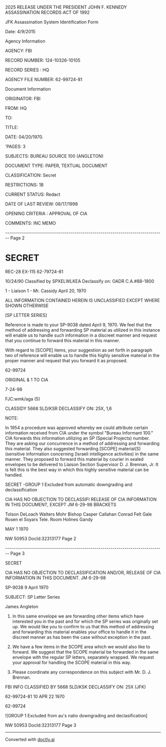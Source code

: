 2025 RELEASE UNDER THE PRESIDENT JOHN F. KENNEDY ASSASSINATION RECORDS ACT OF 1992

JFK Assassination System
Identification Form

Date: 4/9/2015

Agency Information

AGENCY: FBI

RECORD NUMBER: 124-10326-10105

RECORD SERIES : HQ

AGENCY FILE NUMBER: 62-99724-81

Document Information

ORIGINATOR: FBI

FROM: HQ

TO:

TITLE:

DATE: 04/20/1970.

'PAGES: 3

SUBJECTS: BUREAU SOURCE 100 (ANGLETON)

DOCUMENT TYPE: PAPER, TEXTUAL DOCUMENT

CLASSIFICATION: Secret

RESTRICTIONS: 1B

CURRENT STATUS: Redact

DATE OF LAST REVIEW: 08/17/1998

OPENING CRITERIA : APPROVAL OF CIA

COMMENTS: INC MEMO


-------------------------------------------------------------------------------- Page 2

# SECRET

REC-28 EX-115
62-79724-81

10/24/90
Classified by SPXELWLKEA
Declassify on: OADR
C.A.#88-1800

1 - Liaison
1 - Mr. Cassidy
April 20, 1970

ALL INFORMATION CONTAINED
HEREIN IS UNCLASSIFIED
EXCEPT WHERE SHOWN
OTHERWISE

[SP LETTER SERIES]

Reference is made to your SP-9038 dated April 9, 1970. We feel that the method of addressing and forwarding SP material as utilized in this instance will enable us to handle such information in a discreet manner and request that you continue to forward this material in this manner.

With regard to [SCOPE] items, your suggestion as set forth in paragraph two of reference will enable us to handle this highly sensitive material in the proper manner and request that you forward it as proposed.

62-99724

ORIGINAL & 1 TO CIA

7-24-98

FJC:wmk/aga
(5)

CLASSIDY 5668 SLD/KSR
DECLASSIFY ON: 25X, 1,6

NOTE:

In 1954 a procedure was approved whereby we could attribute certain information received from CIA under the symbol "Bureau Informant 100." CIA forwards this information utilizing an SP (Special Projects) number. They are asking our concurrence in a method of addressing and forwarding this material. They also suggested forwarding [SCOPE] material(S) (sensitive information concerning [Israeli intelligence activities) in the same manner. They proposed to forward this material by courier in sealed envelopes to be delivered to Liaison Section Supervisor D. J. Brennan, Jr. It is felt this is the best way in which this highly sensitive material can be handled.

SECRET
-GROUP 1
Excluded from automatic downgrading and declassification

CIA HAS NO OBJECTION TO
DECLASSIFI
RELEASE OF CIA INFORMATION
IN THIS DOCUMENT, EXCEPT
JM 6-29-98 BRACKETS

Tolson
DeLoach
Walters
Mohr
Bishop
Casper
Callahan
Conrad
Felt
Gale
Rosen
el
Soyars
Tele. Room
Holines
Gandy

MAY 1 1970

NW 50953 DocId:32313177 Page 2


-------------------------------------------------------------------------------- Page 3

SECRET

CIA HAS NO OBJECTION TO
DECLASSIFICATION AND/OR,
RELEASE OF CIA INFORMATION
IN THIS DOCUMENT. JM 6-29-98

SP-9038
9 April 1970

SUBJECT: SP Letter Series

James Angleton

1. In this same envelope we are forwarding other items which have interested you in the past and for which the SP series was originally set up. We would like you to confirm to us that this method of addressing and forwarding this material enables your office to handle it in the discreet manner as has been the case without exception in the past.

2. We have a few items in the SCOPE area which we would also like to forward. We suggest that the SCOPE material be forwarded in the same envelope with the regular SP letters, separately wrapped. We request your approval for handling the SCOPE material in this way.

3. Please coordinate any correspondence on this subject with Mr. D. J. Brennan.

FBI INFO
CLASSIFIED BY 5668 SLD/KSK
DECLASSIFY ON: 25X
(JFK)

62-99724-81
10 APR 22 1970

62-99724

![GROUP 1 Excluded from au's natio downgrading and declasification]

NW 50953 DocId:32313177 Page 3


---
Converted with [doctly.ai](https://doctly.ai)